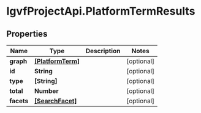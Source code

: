 # IgvfProjectApi.PlatformTermResults

## Properties

Name | Type | Description | Notes
------------ | ------------- | ------------- | -------------
**graph** | [**[PlatformTerm]**](PlatformTerm.md) |  | [optional] 
**id** | **String** |  | [optional] 
**type** | **[String]** |  | [optional] 
**total** | **Number** |  | [optional] 
**facets** | [**[SearchFacet]**](SearchFacet.md) |  | [optional] 



